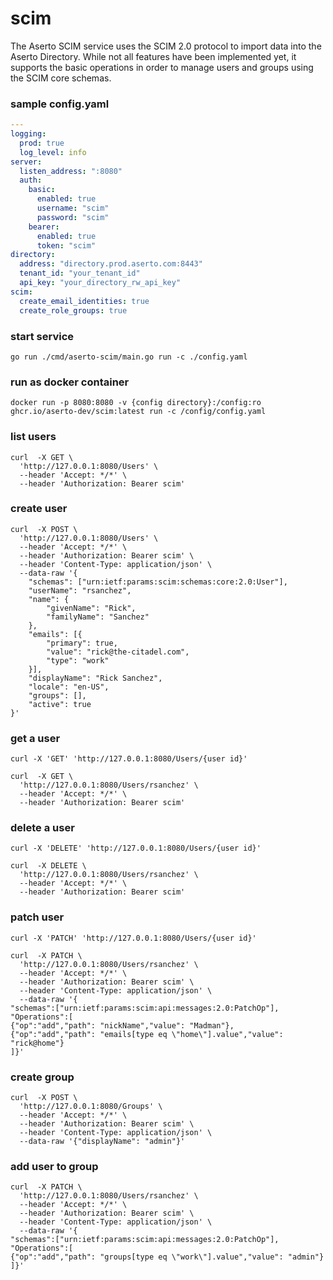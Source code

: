 # scim
The Aserto SCIM service uses the SCIM 2.0 protocol to import data into the Aserto Directory. While not all features have been implemented yet, it supports the basic operations in order to manage users and groups using the SCIM core schemas.

### sample config.yaml
```yaml
---
logging:
  prod: true
  log_level: info
server:
  listen_address: ":8080"
  auth:
    basic:
      enabled: true
      username: "scim"
      password: "scim"
    bearer:
      enabled: true
      token: "scim"
directory:
  address: "directory.prod.aserto.com:8443"
  tenant_id: "your_tenant_id"
  api_key: "your_directory_rw_api_key"
scim:
  create_email_identities: true
  create_role_groups: true
```

### start service
```
go run ./cmd/aserto-scim/main.go run -c ./config.yaml
```

### run as docker container

```
docker run -p 8080:8080 -v {config directory}:/config:ro ghcr.io/aserto-dev/scim:latest run -c /config/config.yaml
```

### list users

```
curl  -X GET \
  'http://127.0.0.1:8080/Users' \
  --header 'Accept: */*' \
  --header 'Authorization: Bearer scim'
```

### create user
```
curl  -X POST \
  'http://127.0.0.1:8080/Users' \
  --header 'Accept: */*' \
  --header 'Authorization: Bearer scim' \
  --header 'Content-Type: application/json' \
  --data-raw '{
    "schemas": ["urn:ietf:params:scim:schemas:core:2.0:User"],
    "userName": "rsanchez",
    "name": {
        "givenName": "Rick",
        "familyName": "Sanchez"
    },
    "emails": [{
        "primary": true,
        "value": "rick@the-citadel.com",
        "type": "work"
    }],
    "displayName": "Rick Sanchez",
    "locale": "en-US",
    "groups": [],
    "active": true
}'
```

### get a user
`curl -X 'GET' 'http://127.0.0.1:8080/Users/{user id}' `

```
curl  -X GET \
  'http://127.0.0.1:8080/Users/rsanchez' \
  --header 'Accept: */*' \
  --header 'Authorization: Bearer scim'
```

### delete a user
`curl -X 'DELETE' 'http://127.0.0.1:8080/Users/{user id}'`

```
curl  -X DELETE \
  'http://127.0.0.1:8080/Users/rsanchez' \
  --header 'Accept: */*' \
  --header 'Authorization: Bearer scim'
```

### patch user
`curl -X 'PATCH' 'http://127.0.0.1:8080/Users/{user id}'`

```
curl  -X PATCH \
  'http://127.0.0.1:8080/Users/rsanchez' \
  --header 'Accept: */*' \
  --header 'Authorization: Bearer scim' \
  --header 'Content-Type: application/json' \
  --data-raw '{
"schemas":["urn:ietf:params:scim:api:messages:2.0:PatchOp"],
"Operations":[
{"op":"add","path": "nickName","value": "Madman"},
{"op":"add","path": "emails[type eq \"home\"].value","value": "rick@home"}
]}'
```

### create group
```
curl  -X POST \
  'http://127.0.0.1:8080/Groups' \
  --header 'Accept: */*' \
  --header 'Authorization: Bearer scim' \
  --header 'Content-Type: application/json' \
  --data-raw '{"displayName": "admin"}'
```

### add user to group
```
curl  -X PATCH \
  'http://127.0.0.1:8080/Users/rsanchez' \
  --header 'Accept: */*' \
  --header 'Authorization: Bearer scim' \
  --header 'Content-Type: application/json' \
  --data-raw '{
"schemas":["urn:ietf:params:scim:api:messages:2.0:PatchOp"],
"Operations":[
{"op":"add","path": "groups[type eq \"work\"].value","value": "admin"}
]}'
```
